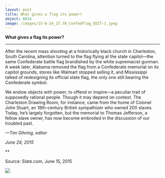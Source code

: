 ```yaml
---
layout: post
title: What gives a flag its power?
object: 8024
image: /images/15-6-24_27.78_ConfedFlag_EDIT-1.jpeg
---
```

**What gives a flag its power?**

****

After the recent mass shooting at a historically black church in Charleston, South Carolina, attention turned to the flag flying at the state capitol—the same Confederate battle flag brandished by the white supremacist gunman. A week later, Alabama removed the flag from a Confederate memorial on its capitol grounds, stores like Walmart stopped selling it, and Mississippi talked of redesigning its official state flag, the only one still bearing the Confederate symbol.

We endow objects with power, to offend or inspire—a peculiar trait of supposedly rational people. Though it may depend on context. The Charleston Drawing Room, for instance, came from the home of Colonel John Stuart, an 18th-century British sympathizer who owned 200 slaves. Today, he’s largely forgotten, but the memorial to Thomas Jefferson, a fellow slave owner, has now become embroiled in the discussion of our troubled past.

*—Tim Gihring, editor*

*June 24, 2015*

**

Source: Slate.com, June 15, 2015

![]({{siteurl.base}}/images/15-6-24_27.78_ConfedFlag_EDIT-1.jpeg)
